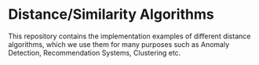 # Distance/Similarity Algorithms 
This repository contains the implementation examples of different distance algorithms, which we use them for many purposes such as Anomaly Detection, Recommendation Systems, Clustering etc.
